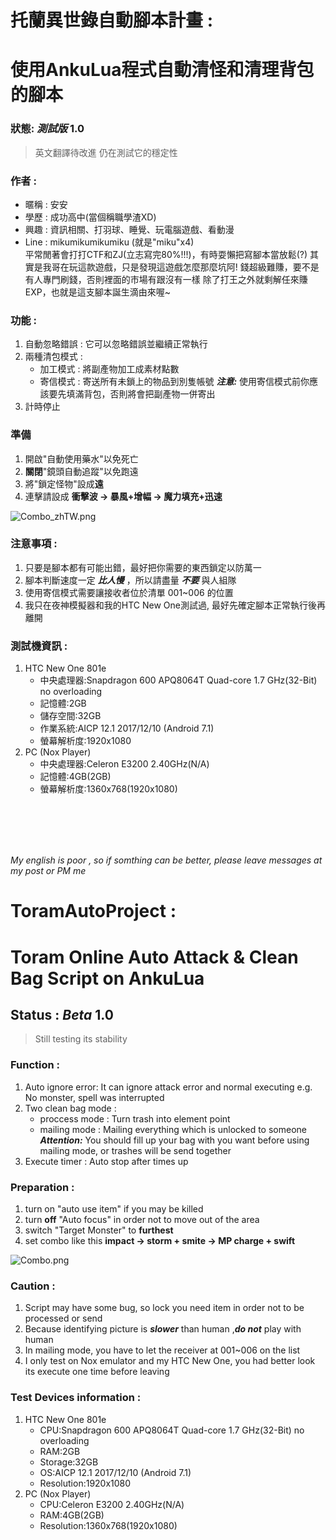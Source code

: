 
# 托蘭異世錄自動腳本計畫 :
# 使用AnkuLua程式自動清怪和清理背包的腳本

### 狀態: _測試版_ 1.0
> 英文翻譯待改進
> 仍在測試它的穩定性

### 作者 :
* 暱稱 : 安安
* 學歷 : 成功高中(當個稱職學渣XD)
* 興趣 : 資訊相關、打羽球、睡覺、玩電腦遊戲、看動漫
* Line : mikumikumikumiku (就是"miku"x4) <br>
	平常閒著會打打CTF和ZJ(立志寫完80%!!!)，有時耍懶把寫腳本當放鬆(?)
	其實是我哥在玩這款遊戲，只是發現這遊戲怎麼那麼坑阿!
	錢超級難賺，要不是有人專門刷錢，否則裡面的市場有跟沒有一樣
	除了打王之外就剩解任來賺EXP，也就是這支腳本誕生滴由來喔~

### 功能 :
1. 自動忽略錯誤 : 它可以忽略錯誤並繼續正常執行
2. 兩種清包模式 :
	* 加工模式 : 將副產物加工成素材點數
	* 寄信模式 : 寄送所有未鎖上的物品到別隻帳號
	***注意:*** 使用寄信模式前你應該要先填滿背包，否則將會把副產物一併寄出
3. 計時停止

### 準備
1. 開啟"自動使用藥水"以免死亡
2. **關閉**"鏡頭自動追蹤"以免跑遠
3. 將"鎖定怪物"設成**遠**
4. 連擊請設成 **衝擊波 -> 暴風+增幅 -> 魔力填充+迅速**
<img src="image/Combo_zhTW.png" alt="Combo_zhTW.png" title="Combo_zhTW.png">

### 注意事項 :
1. 只要是腳本都有可能出錯，最好把你需要的東西鎖定以防萬一
2. 腳本判斷速度一定 ***比人慢*** ，所以請盡量 ***不要*** 與人組隊
3. 使用寄信模式需要讓接收者位於清單 001~006 的位置
4. 我只在夜神模擬器和我的HTC New One測試過, 最好先確定腳本正常執行後再離開

### 測試機資訊 :
1. HTC New One 801e
	* 中央處理器:Snapdragon 600 APQ8064T Quad-core 1.7 GHz(32-Bit) no overloading
	* 記憶體:2GB
	* 儲存空間:32GB
	* 作業系統:AICP 12.1 2017/12/10 (Android 7.1)
	* 螢幕解析度:1920x1080
2. PC (Nox Player)
	* 中央處理器:Celeron E3200 2.40GHz(N/A)
	* 記憶體:4GB(2GB)
	* 螢幕解析度:1360x768(1920x1080)
<br>
<br>
<br>
<br>

_My english is poor , so if somthing can be better, please leave messages at my post or PM me_

# ToramAutoProject :
# Toram Online Auto Attack & Clean Bag Script on AnkuLua

## Status : _Beta_ 1.0
> Still testing its stability

### Function :
1. Auto ignore error: It can ignore attack error and normal executing e.g. No monster, spell was interrupted
2. Two clean bag mode :
    * proccess mode : Turn trash into element point
    * mailing mode : Mailing everything which is unlocked to someone <br>
    	***Attention:*** You should fill up your bag with you want before using mailing mode, or trashes will be send together
3. Execute timer : Auto stop after times up

### Preparation :
1. turn on "auto use item" if you may be killed
2. turn **off** "Auto focus" in order not to move out of the area
3. switch "Target Monster" to **furthest**
4. set combo like this **impact -> storm + smite -> MP charge + swift**
<img src="image/Combo.png" alt="Combo.png" title="Combo.png">

### Caution :
1. Script may have some bug, so lock you need item in order not to be processed or send
2. Because identifying picture is ***slower*** than human ,***do not*** play with human
3. In mailing mode, you have to let the receiver at 001~006 on the list
4. I only test on Nox emulator and my HTC New One, you had better look its execute one time before leaving

### Test Devices information :
1. HTC New One 801e
	* CPU:Snapdragon 600 APQ8064T Quad-core 1.7 GHz(32-Bit) no overloading
	* RAM:2GB
	* Storage:32GB
	* OS:AICP 12.1 2017/12/10 (Android 7.1)
	* Resolution:1920x1080
2. PC (Nox Player)
	* CPU:Celeron E3200 2.40GHz(N/A)
	* RAM:4GB(2GB)
	* Resolution:1360x768(1920x1080)
